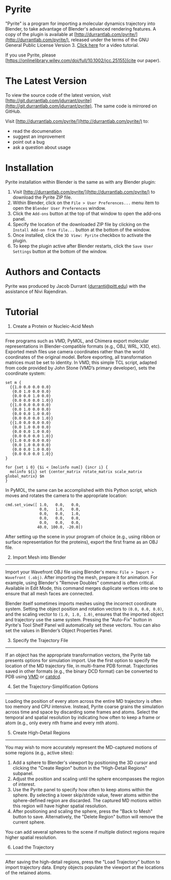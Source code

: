 Pyrite 
=======

"Pyrite" is a program for importing a molecular dynamics trajectory into
Blender, to take advantage of Blender's advanced rendering features. A copy of
the plugin is available at
[http://durrantlab.com/pyrite/](http://durrantlab.com/pyrite/), released under
the terms of the GNU General Public License Version 3. [Click here](https://durrantlab.com/apps/pyrite/docs/pyrite_tutorial.mp4) for a video tutorial.

If you use Pyrite, please [https://onlinelibrary.wiley.com/doi/full/10.1002/jcc.25155](cite our paper).

The Latest Version
==================

To view the source code of the latest version, visit 
[http://git.durrantlab.com/jdurrant/pyrite](http://git.durrantlab.com/jdurrant/pyrite). 
The same code is mirrored on GitHub.

Visit [http://durrantlab.com/pyrite/](http://durrantlab.com/pyrite/) to:

* read the documenation
* suggest an improvement
* point out a bug
* ask a question about usage


Installation
============

Pyrite installation within Blender is the same as with any Blender plugin:

1. Visit [http://durrantlab.com/pyrite/](http://durrantlab.com/pyrite/) to
   download the Pyrite ZIP file. 
2. Within Blender, click on the ```File > User Preferences...``` menu item to
   open the ```Blender User Preferences``` window. 
3. Click the ```Add-ons``` button at the top of that window to open the
   add-ons panel. 
4. Specify the location of the downloaded ZIP file by clicking on the
   ```Install Add-on from File...``` button at the bottom of the window. 
5. Once installed, click the ```3D View: Pyrite``` checkbox to activate the
   plugin. 
6. To keep the plugin active after Blender restarts, click the ```Save User
   Settings``` button at the bottom of the window.


Authors and Contacts
====================

Pyrite was produced by Jacob Durrant
([durrantj@pitt.edu](mailto:durrantj@pitt.edu)) with the assistance of Nivi
Rajendiran.

Tutorial
========

1. Create a Protein or Nucleic-Acid Mesh
----------------------------------------

Free programs such as VMD, PyMOL, and Chimera export molecular representations
in Blender-compatible formats (e.g., OBJ, WRL, X3D, etc). Exported mesh files
use camera coordinates rather than the world coordinates of the original
model. Before exporting, all transformation matrices must be set to identity.
In VMD, this simple TCL script, adapted from code provided by John Stone
(VMD’s primary developer), sets the coordinate system: 

```
set m {
  {{1.0 0.0 0.0 0.0}
   {0.0 1.0 0.0 0.0}
   {0.0 0.0 1.0 0.0}
   {0.0 0.0 0.0 1.0}}
  {{1.0 0.0 0.0 0.0}
   {0.0 1.0 0.0 0.0}
   {0.0 0.0 1.0 0.0}
   {0.0 0.0 0.0 1.0}}
  {{1.0 0.0 0.0 0.0}
   {0.0 1.0 0.0 0.0}
   {0.0 0.0 1.0 0.0}
   {0.0 0.0 0.0 1.0}}
  {{1.0 0.0 0.0 0.0}
   {0.0 1.0 0.0 0.0}
   {0.0 0.0 1.0 0.0}
   {0.0 0.0 0.0 1.0}}
}

for {set i 0} {$i < [molinfo num]} {incr i} {
  molinfo ${i} set {center_matrix rotate_matrix scale_matrix global_matrix} $m
}
```

In PyMOL, the same can be accomplished with this Python script, which moves
and rotates the camera to the appropriate location:

```
cmd.set_view([ 1.0,   0.0,   0.0,
               0.0,   1.0,   0.0,
               0.0,   0.0,   1.0,
               0.0,   0.0,   0.0,
               0.0,   0.0,   0.0,
              40.0, 100.0, -20.0])
```

After setting up the scene in your program of choice (e.g., using ribbon or
surface representation for the proteins), export the first frame as an OBJ
file.

2. Import Mesh into Blender
---------------------------

Import your Wavefront OBJ file using Blender's menu: ```File > Import >
Wavefront (.obj)```.  After importing the mesh, prepare it for animation. For
example, using Blender's "Remove Doubles" command is often critical. Available
in Edit Mode, this command merges duplicate vertices into one to ensure that
all mesh faces are connected.

Blender itself sometimes imports meshes using the incorrect coordinate system.
Setting the object position and rotation vectors to ```(0.0, 0.0, 0.0)```, and
the scaling vector to ```(1.0, 1.0, 1.0)```, ensures that the imported object
and trajectory use the same system. Pressing the "Auto-Fix" button in Pyrite's
Tool Shelf Panel will automatically set these vectors. You can also set the
values in Blender’s Object Properties Panel.

3. Specify the Trajectory File
------------------------------

If an object has the appropriate transformation vectors, the Pyrite tab
presents options for simulation import. Use the first option to specify the
location of the MD trajectory file, in multi-frame PDB format. Trajectories
saved in other formats (e.g., the binary DCD format) can be converted to PDB
using [VMD](http://www.ks.uiuc.edu/Research/vmd/) or
[catdcd](http://www.ks.uiuc.edu/Development/MDTools/catdcd/). 

4. Set the Trajectory-Simplification Options
--------------------------------------------

Loading the position of every atom across the entire MD trajectory is often
too memory and CPU intensive. Instead, Pyrite coarse grains the simulation
across time and space by discarding some frames and atoms. Select the temporal
and spatial resolution by indicating how often to keep a frame or atom (e.g.,
only every nth frame and every mth atom). 

5. Create High-Detail Regions
-----------------------------

You may wish to more accurately represent the MD-captured motions of some
regions (e.g., active sites):

1. Add a sphere to Blender's viewport by positioning the 3D cursor and
   clicking the "Create Region" button in the "High-Detail Regions" subpanel. 
2. Adjust the position and scaling until the sphere encompasses the region of
   interest. 
3. Use the Pyrite panel to specify how often to keep atoms within the sphere.
   By selecting a lower skip/stride value, fewer atoms within the
   sphere-defined region are discarded. The captured MD motions within this
   region will have higher spatial resolution.
4. After positioning and scaling the sphere, press the "Back to Mesh"
   button to save. Alternatively, the "Delete Region" button will remove the
   current sphere. 

You can add several spheres to the scene if multiple distinct regions require
higher spatial resolution.

6. Load the Trajectory
----------------------

After saving the high-detail regions, press the "Load Trajectory" button to
import trajectory data. Empty objects populate the viewport at the locations
of the retained atoms. 

